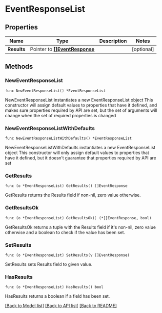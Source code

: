 # EventResponseList

## Properties

Name | Type | Description | Notes
------------ | ------------- | ------------- | -------------
**Results** | Pointer to [**[]EventResponse**](EventResponse.md) |  | [optional] 

## Methods

### NewEventResponseList

`func NewEventResponseList() *EventResponseList`

NewEventResponseList instantiates a new EventResponseList object
This constructor will assign default values to properties that have it defined,
and makes sure properties required by API are set, but the set of arguments
will change when the set of required properties is changed

### NewEventResponseListWithDefaults

`func NewEventResponseListWithDefaults() *EventResponseList`

NewEventResponseListWithDefaults instantiates a new EventResponseList object
This constructor will only assign default values to properties that have it defined,
but it doesn't guarantee that properties required by API are set

### GetResults

`func (o *EventResponseList) GetResults() []EventResponse`

GetResults returns the Results field if non-nil, zero value otherwise.

### GetResultsOk

`func (o *EventResponseList) GetResultsOk() (*[]EventResponse, bool)`

GetResultsOk returns a tuple with the Results field if it's non-nil, zero value otherwise
and a boolean to check if the value has been set.

### SetResults

`func (o *EventResponseList) SetResults(v []EventResponse)`

SetResults sets Results field to given value.

### HasResults

`func (o *EventResponseList) HasResults() bool`

HasResults returns a boolean if a field has been set.


[[Back to Model list]](../README.md#documentation-for-models) [[Back to API list]](../README.md#documentation-for-api-endpoints) [[Back to README]](../README.md)


